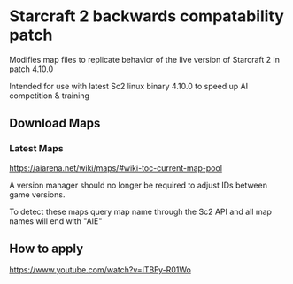 # Starcraft 2 backwards compatability patch
Modifies map files to replicate behavior of the live version of Starcraft 2 in patch 4.10.0

Intended for use with latest Sc2 linux binary 4.10.0 to speed up AI competition & training

## Download Maps
### Latest Maps
https://aiarena.net/wiki/maps/#wiki-toc-current-map-pool

A version manager should no longer be required to adjust IDs between game versions.

To detect these maps query map name through the Sc2 API and all map names will end with "AIE"

## How to apply
https://www.youtube.com/watch?v=lTBFy-R01Wo
